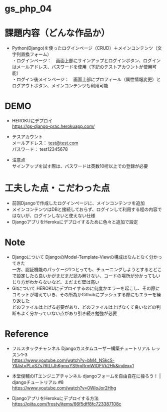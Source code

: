 # gs_php_04
# 課題内容（どんな作品か）

- Python(Django)を使ったログインページ（CRUD）＋メインコンテンツ（文字列置換フォーム）<br>
  ・ログインページ：　画面上部にサインアップとログインボタン、ログインはメールアドレス、パスワードを使用（下記のテストアカウントが使用可能）<br>
  ・ログイン後メインページ：　画面上部にプロフィール（属性情報変更）とログアウトボタン、メインコンテンツも利用可能<br>

# DEMO
- HEROKUにデプロイ<br>
  https://gs-django-prac.herokuapp.com/

- テスアカウント<br>
  メールアドレス： test@test.com<br>
  パスワード： test12345678

- 注意点<br>
  サインアップを試す際は、パスワードは英数10桁以上での登録が必要

# 工夫した点・こだわった点

- 前回Djangoで作成したログインページに、メインコンテンツを追加
- メインコンテンツはDBと接続しておらず、ログインして利用する程の内容ではないが、ログインしないと使えない仕様
- DjangoアプリをHerokuにデプロイするために色々と追加で設定
 
# Note

- Djangoについて
  DjangoのModel-Template-Viewの構成はなんとなく分かってきた<br>
  一方、認証機能のパッケージ1つとっても、チューニングしようとするとどこで設定したら良いかがまだまだ読み解けない、コードの場所が分かってもいじり方がわからないなど、まだまだ壁は高い
- Gitについて
  HEROKUにデプロイするのに何度かエラーを起こし、その際にコミットが増えていき、その所為かGithubにプッシュする際にもエラーを繰り返した<br>
  どのファイルは上げる必要があり、どのファイルは上げなくて良いなどの判断もよく分かっていない点があり引き続き勉強が必要

# Reference

- フルスタックチャンネル
  Djangoカスタムユーザー構築チュートリアル レッスン1-3<br>
  https://www.youtube.com/watch?v=bM4_NSkcS-Y&list=PLoSZs76tLtJhKgmxYS9rpRrmWlOFVk2Hk&index=1

- 本堂俊輔のITエンジニアチャンネル
  djangoフォームを自由自在に操ろう！ | djangoチュートリアル #8<br>
  https://www.youtube.com/watch?v=0WIoJor2Hhg

- DjangoアプリをHerokuにデプロイする方法  
  https://qiita.com/frosty/items/66f5dff8fc723387108c

